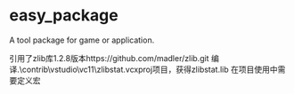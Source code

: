# easy_package

A tool package for game or application.

引用了zlib库1.2.8版本https://github.com/madler/zlib.git
编译.\contrib\vstudio\vc11\zlibstat.vcxproj项目，获得zlibstat.lib
在项目使用中需要定义宏

